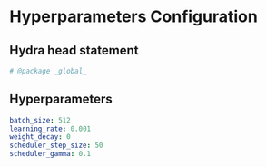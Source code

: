 # Hyperparameters Configuration

## Hydra head statement

```yaml
# @package _global_
```

## Hyperparameters

```yaml
batch_size: 512
learning_rate: 0.001
weight_decay: 0
scheduler_step_size: 50
scheduler_gamma: 0.1
```
